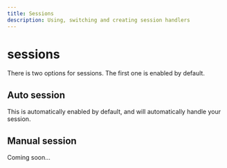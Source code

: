 ```yaml
---
title: Sessions
description: Using, switching and creating session handlers
---
```


# sessions

There is two options for sessions. The first one is enabled by default.

## Auto session

This is automatically enabled by default, and will automatically handle your session.

## Manual session

Coming soon...